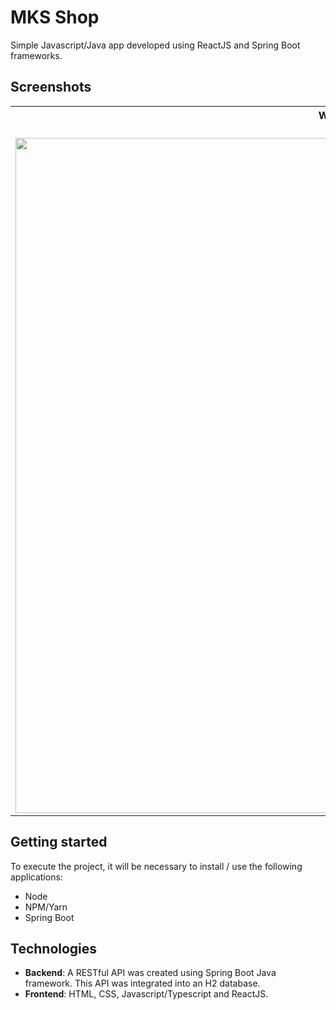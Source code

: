 # MKS Shop
Simple Javascript/Java app developed using ReactJS and Spring Boot frameworks.

## Screenshots
<table>
	<tr>
		<th width="100%">
			Web Interface<br>
		</th>
	</tr>
	<tr>
		<td>
      <br>
			<img width="1080" src="">
		</td>   
	</tr>
</table>

## Getting started
To execute the project, it will be necessary to install / use the following applications:
* Node
* NPM/Yarn
* Spring Boot

## Technologies
* **Backend**: A RESTful API was created using Spring Boot Java framework. This API was integrated into an H2 database.
* **Frontend**: HTML, CSS, Javascript/Typescript and ReactJS.
